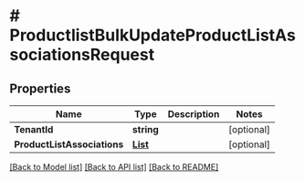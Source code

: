 # # ProductlistBulkUpdateProductListAssociationsRequest


## Properties 


Name | Type | Description | Notes
------------ | ------------- | ------------- | -------------
**TenantId**| **string** |   | [optional]
**ProductListAssociations**| [**List<ProductlistBulkUpdateProductListAssociationsRequestProductListAssociation>**](ProductlistBulkUpdateProductListAssociationsRequestProductListAssociation.md) |   | [optional]


[[Back to Model list]](../../README.md#models) [[Back to API list]](../../README.md#endpoints) [[Back to README]](../../README.md)

